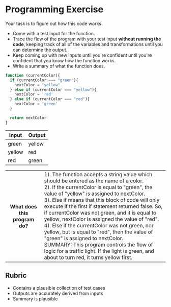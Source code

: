 # Programming Exercise

Your task is to figure out how this code works.

* Come with a test input for the function.
* Trace the flow of the program with your test input **without running the code**, keeping track of all of the variables and transformations until you can determine the output.
* Keep coming up with new inputs until you're confident until you're confident that you know how the function works.
* Write a summary of what the function does.

```js
function (currentColor){
  if (currentColor === "green"){
    nextColor = "yellow"
  } else if (currentColor === "yellow"){
    nextColor = 'red'
  } else if (currentColor === "red"){
    nextColor = 'green'
  }

  return nextColor
}
```

| Input | Output |
| ----- | ------ |
| green | yellow | 
|yellow |  red   | 
| red   | green  | 

<table>
  <tr>
    <th>What does this program do?</th>
    <td>1). The function accepts a string value which should be entered as the name of a color.<br>
2). If the currentColor is equal to "green", the value of "yellow" is assigned to nextColor.<br>
3). Else if means that this block of code will only execute if the first if statement returned false. So, if currentColor was not green, and it is equal to yellow, nextColor is assigned the value of "red".<br>
4). Else if the currentColor was not green, nor yellow, but is equal to "red", then the value of "green" is assigned to nextColor.<br>
SUMMARY: This program controls the flow of logic for a traffic light. If the light is green, and about to turn red, it turns yellow first.</td>
  </tr>
</table>

## Rubric

* Contains a plausible collection of test cases
* Outputs are accurately derived from inputs
* Summary is plausible
